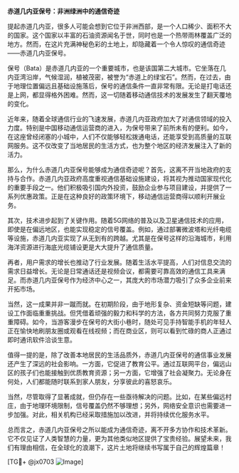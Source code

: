 **赤道几内亚保号：非洲绿洲中的通信奇迹**

提起赤道几内亚，很多人可能会想到它位于非洲西部，是一个人口稀少、面积不大的国家。这个国家以丰富的石油资源闻名于世，同时也是一个热带雨林覆盖广泛的地方。然而，在这片充满神秘色彩的土地上，却隐藏着一个令人惊叹的通信奇迹——赤道几内亚保号。

保号（Bata）是赤道几内亚的一个重要城市，也是该国第二大城市。它坐落在几内亚湾沿岸，气候湿润，植被茂密，被誉为“赤道上的绿宝石”。然而，在过去，由于地理位置偏远且基础设施落后，保号的通信条件一直非常有限。无论是打电话还是上网，都显得格外困难。然而，这一切随着移动通信技术的发展发生了翻天覆地的变化。

近年来，随着全球通信行业的飞速发展，赤道几内亚政府加大了对通信领域的投入力度。特别是中国移动通信运营商的进入，为保号带来了前所未有的便利。如今，在这座曾经闭塞的小城中，人们不仅能够轻松拨通电话，还能享受到高质量的互联网服务。这不仅改变了当地居民的生活方式，也为整个地区的经济发展注入了新的活力。

那么，为什么赤道几内亚保号能够成为通信奇迹呢？首先，这离不开当地政府的支持与合作。赤道几内亚政府高度重视通信基础设施建设，将其视为推动国家现代化的重要手段之一。他们积极吸引国内外投资，鼓励企业参与项目建设，并提供了一系列优惠政策。正是在这种良好的政策环境下，移动通信运营商得以顺利开展业务。

其次，技术进步起到了关键作用。随着5G网络的普及以及卫星通信技术的应用，即使是在偏远地区，也能实现稳定的信号覆盖。例如，通过部署微波塔和光纤电缆等设施，赤道几内亚实现了从无到有的跨越。尤其是在保号这样的沿海城市，利用海洋资源进行海底光缆铺设更是大大提升了通信质量。

再者，用户需求的增长也推动了行业发展。随着生活水平提高，人们对信息交流的需求日益增长。无论是日常通话还是视频会议，都需要可靠高效的通信工具来满足。而赤道几内亚保号作为经济中心之一，其庞大的市场潜力吸引了众多企业前来开拓市场。

当然，这一成果并非一蹴而就。在初期阶段，由于地形复杂、资金短缺等问题，建设工作面临重重挑战。但凭借着顽强的毅力和科学的方法，各方共同努力克服了重重障碍。如今，当游客漫步在保号的大街小巷时，随处可见手持智能手机的年轻人正在愉快地刷朋友圈或观看在线视频；而在商业区，则可以看到忙碌的商人正通过即时通讯软件洽谈生意。

值得一提的是，除了改善本地居民的生活品质外，赤道几内亚保号的通信事业发展还产生了深远的社会影响。一方面，它促进了教育公平。通过互联网平台，偏远山区的孩子们也能接触到优质教育资源；另一方面，它增强了社会凝聚力。无论身在何处，人们都能随时联系到家人朋友，分享彼此的喜怒哀乐。

当然，尽管取得了显著成就，但仍存在一些亟待解决的问题。比如，在某些偏远村庄，由于地理环境限制，信号覆盖仍然不够理想；另外，网络安全意识也需要进一步加强。对此，相关机构已经采取措施加以改进，并将持续优化服务水平。

总而言之，赤道几内亚保号之所以能成为通信奇迹，离不开多方协作和技术革新。它不仅见证了人类智慧的力量，更为其他类似地区提供了宝贵经验。展望未来，我们有理由相信，在全球化的浪潮下，这片土地将继续书写属于自己的辉煌篇章！

[TG💪+ @jx0703 ![Image](https://github.com/user-attachments/assets/dbca1d08-cadb-493c-b0ec-ad6f7a83f270)]